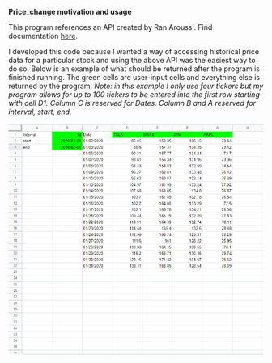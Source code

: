 **Price_change motivation and usage**

This program references an API created by Ran Aroussi. Find documentation [here](https://aroussi.com/post/python-yahoo-finance).

I developed this code because I wanted a way of accessing historical price data for a particular stock and using the above API was the easiest way to do so. Below is an example of what should be returned after the program is finished running. The green cells are user-input cells and everything else is returned by the program. *Note: in this example I only use four tickers but my program allows for up to 100 tickers to be entered into the first row starting with cell D1. Column C is reserved for Dates. Column B and A reserved for interval, start, end.*

![price_img_1](https://github.com/rossleavitt/stock_analysis/blob/main/images/price_img_1.PNG)



